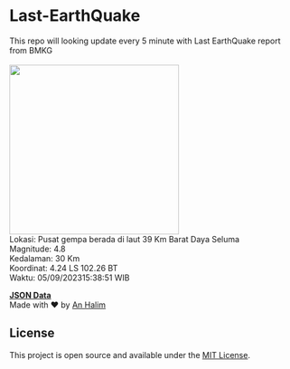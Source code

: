 # Last-EarthQuake
This repo will looking update every 5 minute with Last EarthQuake report from BMKG
<br>
<br>
<img src="https://static.bmkg.go.id/20230905153851.mmi.jpg" width="300"/>
<br>
Lokasi: Pusat gempa berada di laut 39 Km Barat Daya Seluma <br>
Magnitude: 4.8 <br>
Kedalaman: 30 Km <br>
Koordinat: 4.24 LS 102.26 BT <br>
Waktu: 05/09/202315:38:51 WIB <br>

<a href="./data/data.json">**JSON Data**</a>
<br>
Made with ❤️ by <a href="https://github.com/an-halim">An Halim</a>
## License

This project is open source and available under the [MIT License](LICENSE).
